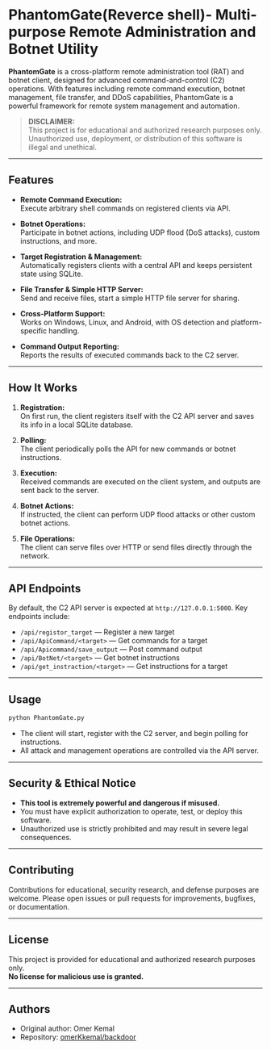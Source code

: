 # PhantomGate(Reverce shell)- Multi-purpose Remote Administration and Botnet Utility

**PhantomGate** is a cross-platform remote administration tool (RAT) and botnet client, designed for advanced command-and-control (C2) operations. With features including remote command execution, botnet management, file transfer, and DDoS capabilities, PhantomGate is a powerful framework for remote system management and automation.

> **DISCLAIMER:**  
> This project is for educational and authorized research purposes only. Unauthorized use, deployment, or distribution of this software is illegal and unethical.

---

## Features

- **Remote Command Execution:**  
  Execute arbitrary shell commands on registered clients via API.

- **Botnet Operations:**  
  Participate in botnet actions, including UDP flood (DoS attacks), custom instructions, and more.

- **Target Registration & Management:**  
  Automatically registers clients with a central API and keeps persistent state using SQLite.

- **File Transfer & Simple HTTP Server:**  
  Send and receive files, start a simple HTTP file server for sharing.

- **Cross-Platform Support:**  
  Works on Windows, Linux, and Android, with OS detection and platform-specific handling.

- **Command Output Reporting:**  
  Reports the results of executed commands back to the C2 server.

---

## How It Works

1. **Registration:**  
   On first run, the client registers itself with the C2 API server and saves its info in a local SQLite database.

2. **Polling:**  
   The client periodically polls the API for new commands or botnet instructions.

3. **Execution:**  
   Received commands are executed on the client system, and outputs are sent back to the server.

4. **Botnet Actions:**  
   If instructed, the client can perform UDP flood attacks or other custom botnet actions.

5. **File Operations:**  
   The client can serve files over HTTP or send files directly through the network.

---

## API Endpoints

By default, the C2 API server is expected at `http://127.0.0.1:5000`. Key endpoints include:

- `/api/registor_target` — Register a new target
- `/api/ApiCommand/<target>` — Get commands for a target
- `/api/Apicommand/save_output` — Post command output
- `/api/BotNet/<target>` — Get botnet instructions
- `/api/get_instraction/<target>` — Get instructions for a target

---

## Usage

```bash
python PhantomGate.py
```

- The client will start, register with the C2 server, and begin polling for instructions.
- All attack and management operations are controlled via the API server.

---

## Security & Ethical Notice

- **This tool is extremely powerful and dangerous if misused.**
- You must have explicit authorization to operate, test, or deploy this software.
- Unauthorized use is strictly prohibited and may result in severe legal consequences.

---

## Contributing

Contributions for educational, security research, and defense purposes are welcome. Please open issues or pull requests for improvements, bugfixes, or documentation.

---

## License

This project is provided for educational and authorized research purposes only.  
**No license for malicious use is granted.**

---

## Authors

- Original author: Omer Kemal
- Repository: [omerKkemal/backdoor](https://github.com/omerKkemal/backdoor)
